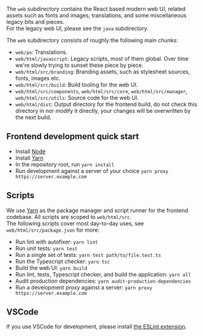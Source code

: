 The `web` subdirectory contains the React based modern web UI, related assets such as fonts and images, translations, and some miscellaneous legacy bits and pieces.  
For the legacy web UI, please see the `java` subdirectory.  

The `web` subdirectory consists of roughly the following main chunks:  

 - `web/po`: Translations.
 - `web/html/javascript`: Legacy scripts, most of them global. Over time we're slowly trying to sunset these piece by piece.  
 - `web/html/src/branding`: Branding assets, such as stylesheet sources, fonts, images etc.
 - `web/html/src/build`: Build tooling for the web UI.
 - `web/html/src/components`, `web/html/src/core`, `web/html/src/manager`, `web/html/src/utils`: Source code for the web UI.
 - `web/html/dist`: Output directory for the frontend build, do not check this directory in nor modify it directly, your changes will be overwritten by the next build.  

## Frontend development quick start

 - Install [Node](https://nodejs.org/en/download)  
 - Install [Yarn](https://classic.yarnpkg.com/en/docs/install)  
 - In the repository root, run `yarn install`  
 - Run development against a server of your choice `yarn proxy https://server.example.com`  

## Scripts

We use [Yarn](https://yarnpkg.com/) as the package manager and script runner for the frontend codebase. All scripts are scoped to `web/html/src`.  
The following scripts cover most day-to-day uses, see `web/html/src/package.json` for more:  

 - Run lint with autofixer: `yarn lint`
 - Run unit tests: `yarn test`  
 - Run a single set of tests: `yarn test path/to/file.test.ts`  
 - Run the Typescript checker: `yarn tsc`  
 - Build the web UI: `yarn build`  
 - Run lint, tests, Typescript checker, and build the application: `yarn all`  
 - Audit production dependencies: `yarn audit-production-dependencies`
 - Run a development proxy against a server: `yarn proxy https://server.example.com`  

## VSCode

If you use VSCode for development, please install [the ESLint extension](https://marketplace.visualstudio.com/items?itemName=dbaeumer.vscode-eslint).
